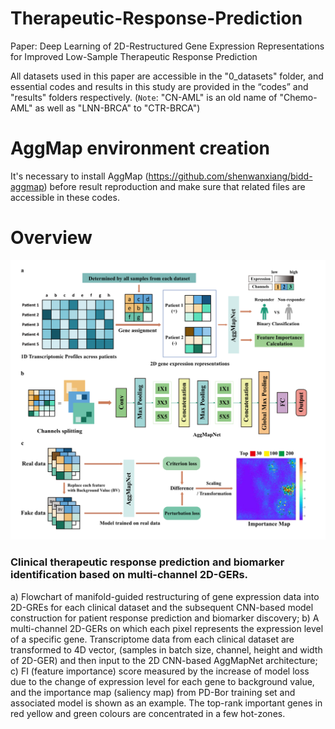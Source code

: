 # Therapeutic-Response-Prediction
Paper: Deep Learning of 2D-Restructured Gene Expression Representations for Improved Low-Sample Therapeutic Response Prediction

All datasets used in this paper are accessible in the "0_datasets" folder, and essential codes and results in this study are provided in the “codes” and "results" folders respectively. (`Note`: "CN-AML" is an old name of "Chemo-AML" as well as "LNN-BRCA" to "CTR-BRCA") 

# AggMap environment creation
It's necessary to install AggMap (https://github.com/shenwanxiang/bidd-aggmap) before result reproduction and make sure that related files are accessible in these codes.

# Overview
![Clinical therapeutic response prediction and biomarker identification based on multi-channel 2D-GERs](https://github.com/Mobupion/Therapeutic-Response-Prediction/raw/main/Workflow.svg)
### Clinical therapeutic response prediction and biomarker identification based on multi-channel 2D-GERs.
a)	Flowchart of manifold-guided restructuring of gene expression data into 2D-GREs for each clinical dataset and the subsequent CNN-based model construction for patient response prediction and biomarker discovery; 
b)	A multi-channel 2D-GERs on which each pixel represents the expression level of a specific gene. Transcriptome data from each clinical dataset are transformed to 4D vector, (samples in batch size, channel, height and width of 2D-GER) and then input to the 2D CNN-based AggMapNet architecture; 
c)	FI (feature importance) score measured by the increase of model loss due to the change of expression level for each gene to background value, and the importance map (saliency map) from PD-Bor training set and associated model is shown as an example. The top-rank important genes in red yellow and green colours are concentrated in a few hot-zones. 
